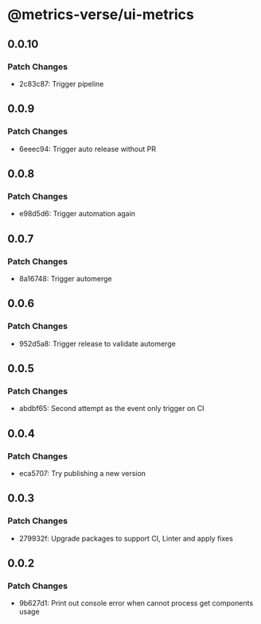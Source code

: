 # @metrics-verse/ui-metrics

## 0.0.10

### Patch Changes

- 2c83c87: Trigger pipeline

## 0.0.9

### Patch Changes

- 6eeec94: Trigger auto release without PR

## 0.0.8

### Patch Changes

- e98d5d6: Trigger automation again

## 0.0.7

### Patch Changes

- 8a16748: Trigger automerge

## 0.0.6

### Patch Changes

- 952d5a8: Trigger release to validate automerge

## 0.0.5

### Patch Changes

- abdbf65: Second attempt as the event only trigger on CI

## 0.0.4

### Patch Changes

- eca5707: Try publishing a new version

## 0.0.3

### Patch Changes

- 279932f: Upgrade packages to support CI, Linter and apply fixes

## 0.0.2

### Patch Changes

- 9b627d1: Print out console error when cannot process get components usage
